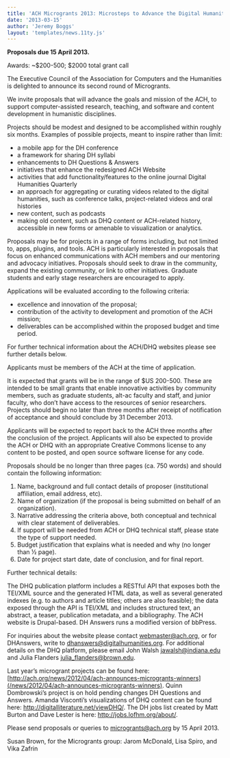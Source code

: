```yaml
---
title: 'ACH Microgrants 2013: Microsteps to Advance the Digital Humanities'
date: '2013-03-15'
author: 'Jeremy Boggs'
layout: 'templates/news.11ty.js'
---
```

**Proposals due 15 April 2013.**

Awards: ~$200-500; $2000 total grant call

The Executive Council of the Association for Computers and the Humanities is delighted to announce its second round of Microgrants.

We invite proposals that will advance the goals and mission of the ACH, to support computer-assisted research, teaching, and software and content development in humanistic disciplines.  

Projects should be modest and designed to be accomplished within roughly six months. Examples of possible projects, meant to inspire rather than limit:

- a mobile app for the DH conference
- a framework for sharing DH syllabi
- enhancements to DH Questions &amp; Answers
- initiatives that enhance the redesigned ACH Website
- activities that add functionality/features to the online journal Digital Humanities Quarterly
- an approach for aggregating or curating videos related to the digital humanities, such as conference talks, project-related videos and oral histories
- new content, such as podcasts
- making old content, such as DHQ content or ACH-related history, accessible in new forms or amenable to visualization or analytics.

Proposals may be for projects in a range of forms including, but not limited to, apps, plugins, and tools. ACH is particularly interested in proposals that focus on enhanced communications with ACH members and our mentoring and advocacy initiatives. Proposals should seek to draw in the community, expand the existing community, or link to other initiatives. Graduate students and early stage researchers are encouraged to apply.

Applications will be evaluated according to the following criteria:

- excellence and innovation of the proposal;
- contribution of the activity to development and promotion of the ACH mission;
- deliverables can be accomplished within the proposed budget and time period.

For further technical information about the ACH/DHQ websites please see further details below.

Applicants must be members of the ACH at the time of application.

It is expected that grants will be in the range of $US 200-500. These are intended to be small grants that enable innovative activities by community members, such as graduate students, alt-ac faculty and staff, and junior faculty, who don’t have access to the resources of senior researchers. Projects should begin no later than three months after receipt of notification of acceptance and should conclude by 31 December 2013.

Applicants will be expected to report back to the ACH three months after the conclusion of the project. Applicants will also be expected to provide the ACH or DHQ with an appropriate Creative Commons license to any content to be posted, and open source software license for any code.

Proposals should be no longer than three pages (ca. 750 words) and should contain the following information:

1. Name, background and full contact details of proposer (institutional affiliation, email address, etc).
2. Name of organization (if the proposal is being submitted on behalf of an organization).
3. Narrative addressing the criteria above, both conceptual and technical with clear statement of deliverables.
4. If support will be needed from ACH or DHQ technical staff, please state the type of support needed.
5. Budget justification that explains what is needed and why (no longer than ½ page).
6. Date for project start date, date of conclusion, and for final report.

Further technical details:

The DHQ publication platform includes a RESTful API that exposes both the TEI/XML source and the generated HTML data, as well as several generated indexes (e.g. to authors and article titles; others are also feasible); the data exposed through the API is TEI/XML and includes structured text, an abstract, a teaser, publication metadata, and a bibliography. The ACH website is Drupal-based. DH Answers runs a modified version of bbPress.

For inquiries about the website please contact [webmaster@ach.org](mailto:webmaster@ach.org), or for DHAnswers, write to [dhanswers@digitalhumanities.org](mailto:dhanswers@digitalhumanities.org). For additional details on the DHQ platform, please email John Walsh [jawalsh@indiana.edu](mailto:jawalsh@indiana.edu) and Julia Flanders [julia\_flanders@brown.edu](mailto:julia_flanders@brown.edu).

Last year’s microgrant projects can be found here: [http://ach.org/news/2012/04/ach-announces-microgrants-winners](/news/2012/04/ach-announces-microgrants-winners). Quinn Dombrowski’s project is on hold pending changes DH Questions and Answers. Amanda Visconti’s visualizations of DHQ content can be found here: <http://digitalliterature.net/viewDHQ/>. The DH jobs list created by Matt Burton and Dave Lester is here: <http://jobs.lofhm.org/about/>.

Please send proposals or queries to [microgrants@ach.org](mailto:microgrants@ach.org) by 15 April 2013.

Susan Brown, for the Microgrants group: Jarom McDonald, Lisa Spiro, and Vika Zafrin
